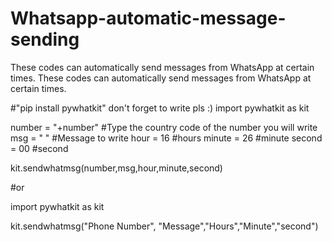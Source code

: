 # Whatsapp-automatic-message-sending
These codes can automatically send messages from WhatsApp at certain times.   These codes can automatically send messages from WhatsApp at certain times.  

#"pip install pywhatkit" don't forget to write pls :)
import pywhatkit as kit

number = "+number" #Type the country code of the number you will write
msg = " " #Message to write
hour = 16 #hours
minute = 26 #minute
second = 00 #second

kit.sendwhatmsg(number,msg,hour,minute,second)

#or  

import pywhatkit as kit

kit.sendwhatmsg("Phone Number", "Message","Hours","Minute","second")

